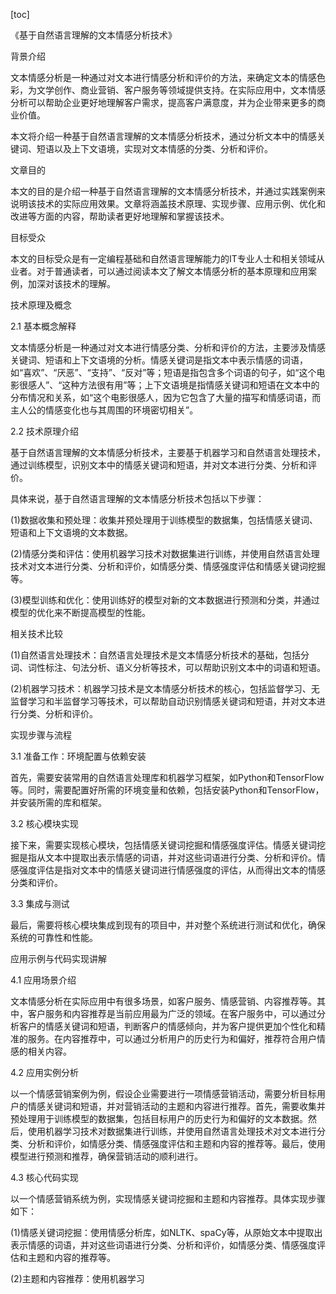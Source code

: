 
[toc]                    
                
                
《基于自然语言理解的文本情感分析技术》

背景介绍

文本情感分析是一种通过对文本进行情感分析和评价的方法，来确定文本的情感色彩，为文学创作、商业营销、客户服务等领域提供支持。在实际应用中，文本情感分析可以帮助企业更好地理解客户需求，提高客户满意度，并为企业带来更多的商业价值。

本文将介绍一种基于自然语言理解的文本情感分析技术，通过分析文本中的情感关键词、短语以及上下文语境，实现对文本情感的分类、分析和评价。

文章目的

本文的目的是介绍一种基于自然语言理解的文本情感分析技术，并通过实践案例来说明该技术的实际应用效果。文章将涵盖技术原理、实现步骤、应用示例、优化和改进等方面的内容，帮助读者更好地理解和掌握该技术。

目标受众

本文的目标受众是有一定编程基础和自然语言理解能力的IT专业人士和相关领域从业者。对于普通读者，可以通过阅读本文了解文本情感分析的基本原理和应用案例，加深对该技术的理解。

技术原理及概念

2.1 基本概念解释

文本情感分析是一种通过对文本进行情感分类、分析和评价的方法，主要涉及情感关键词、短语和上下文语境的分析。情感关键词是指文本中表示情感的词语，如“喜欢”、“厌恶”、“支持”、“反对”等；短语是指包含多个词语的句子，如“这个电影很感人”、“这种方法很有用”等；上下文语境是指情感关键词和短语在文本中的分布情况和关系，如“这个电影很感人，因为它包含了大量的描写和情感词语，而主人公的情感变化也与其周围的环境密切相关”。

2.2 技术原理介绍

基于自然语言理解的文本情感分析技术，主要基于机器学习和自然语言处理技术，通过训练模型，识别文本中的情感关键词和短语，并对文本进行分类、分析和评价。

具体来说，基于自然语言理解的文本情感分析技术包括以下步骤：

(1)数据收集和预处理：收集并预处理用于训练模型的数据集，包括情感关键词、短语和上下文语境的文本数据。

(2)情感分类和评估：使用机器学习技术对数据集进行训练，并使用自然语言处理技术对文本进行分类、分析和评价，如情感分类、情感强度评估和情感关键词挖掘等。

(3)模型训练和优化：使用训练好的模型对新的文本数据进行预测和分类，并通过模型的优化来不断提高模型的性能。

相关技术比较

(1)自然语言处理技术：自然语言处理技术是文本情感分析技术的基础，包括分词、词性标注、句法分析、语义分析等技术，可以帮助识别文本中的词语和短语。

(2)机器学习技术：机器学习技术是文本情感分析技术的核心，包括监督学习、无监督学习和半监督学习等技术，可以帮助自动识别情感关键词和短语，并对文本进行分类、分析和评价。

实现步骤与流程

3.1 准备工作：环境配置与依赖安装

首先，需要安装常用的自然语言处理库和机器学习框架，如Python和TensorFlow等。同时，需要配置好所需的环境变量和依赖，包括安装Python和TensorFlow，并安装所需的库和框架。

3.2 核心模块实现

接下来，需要实现核心模块，包括情感关键词挖掘和情感强度评估。情感关键词挖掘是指从文本中提取出表示情感的词语，并对这些词语进行分类、分析和评价。情感强度评估是指对文本中的情感关键词进行情感强度的评估，从而得出文本的情感分类和评价。

3.3 集成与测试

最后，需要将核心模块集成到现有的项目中，并对整个系统进行测试和优化，确保系统的可靠性和性能。

应用示例与代码实现讲解

4.1 应用场景介绍

文本情感分析在实际应用中有很多场景，如客户服务、情感营销、内容推荐等。其中，客户服务和内容推荐是当前应用最为广泛的领域。在客户服务中，可以通过分析客户的情感关键词和短语，判断客户的情感倾向，并为客户提供更加个性化和精准的服务。在内容推荐中，可以通过分析用户的历史行为和偏好，推荐符合用户情感的相关内容。

4.2 应用实例分析

以一个情感营销案例为例，假设企业需要进行一项情感营销活动，需要分析目标用户的情感关键词和短语，并对营销活动的主题和内容进行推荐。首先，需要收集并预处理用于训练模型的数据集，包括目标用户的历史行为和偏好的文本数据。然后，使用机器学习技术对数据集进行训练，并使用自然语言处理技术对文本进行分类、分析和评价，如情感分类、情感强度评估和主题和内容的推荐等。最后，使用模型进行预测和推荐，确保营销活动的顺利进行。

4.3 核心代码实现

以一个情感营销系统为例，实现情感关键词挖掘和主题和内容推荐。具体实现步骤如下：

(1)情感关键词挖掘：使用情感分析库，如NLTK、spaCy等，从原始文本中提取出表示情感的词语，并对这些词语进行分类、分析和评价，如情感分类、情感强度评估和主题和内容的推荐等。

(2)主题和内容推荐：使用机器学习

